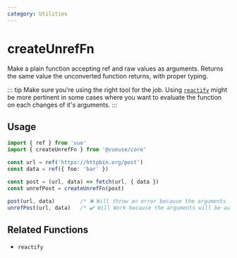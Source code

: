 ```yaml
---
category: Utilities
---
```


# createUnrefFn

Make a plain function accepting ref and raw values as arguments.
Returns the same value the unconverted function returns, with proper typing.

::: tip
Make sure you're using the right tool for the job. Using [`reactify`](/core/reactify/)
might be more pertinent in some cases where you want to evaluate the function on each changes of it's arguments.
:::

## Usage

```ts
import { ref } from 'vue'
import { createUnrefFn } from '@vueuse/core'

const url = ref('https://httpbin.org/post')
const data = ref({ foo: 'bar' })

const post = (url, data) => fetch(url, { data })
const unrefPost = createUnrefFn(post)

post(url, data)        /* ❌ Will throw an error because the arguments are refs */
unrefPost(url, data)   /* ✔️ Will Work because the arguments will be auto unref */
```

## Related Functions

- `reactify`
